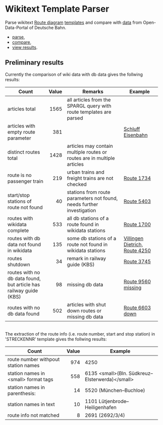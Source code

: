 # Wikitext Template Parser

Parse wikitext [Route diagram](https://de.wikipedia.org/wiki/Wikipedia:Formatvorlage_Bahnstrecke) [templates](https://www.mediawiki.org/wiki/Help:Templates) and compare with [data](https://data.deutschebahn.com/dataset/geo-betriebsstelle) from Open-Data-Portal of Deutsche Bahn.

* [parse](./src/WikitextTemplateParser/readme.md),
* [compare](./src/WikitextDbComparer/readme.md),
* [view results](./src/ResultsViewer/readme.md).

## Preliminary results

Currently the comparison of wiki data with db data gives the follwing results:

| Count | Value | Remarks | Example |
|---|-----:|---|---|
|articles total|1565|all articles from the SPARGL query with route templates are parsed||
|articles with empty route parameter|381||[Schluff Eisenbahn](https://de.wikipedia.org/wiki/Schluff_(Eisenbahn))|
|distinct routes total|1428|articles may contain multiple routes or routes are in multiple articles ||
|route is no passenger train|219|urban trains and freight trains are not checked|[Route 1734](https://de.wikipedia.org/wiki/Bahnstrecke_Hannover%E2%80%93Braunschweig)|
|start/stop stations of route not found|40|stations from route parameters not found, needs further investigation|[Route 5403](https://de.wikipedia.org/wiki/Au%C3%9Ferfernbahn)|
|routes with wikidata complete|533|all db stations of a route found in wikidata stations|[Route 1700](https://de.wikipedia.org/wiki/Bahnstrecke_Hamm%E2%80%93Minden)|
|routes with db data not found in wikidata|135|some db stations of a route not found in wikidata stations|[Villingen Dietrich, Route 4250](https://de.wikipedia.org/wiki/Schwarzwaldbahn_(Baden))|
|routes shutdown|34|remark in railway guide (KBS)|[Route 3745](https://de.wikipedia.org/wiki/Oberwaldbahn)|
|routes with no db data found, <br/>but article has railway guide (KBS)|98|missing db data|[Route 9560 missing](https://de.wikipedia.org/wiki/Bahnstrecke_Schaftlach%E2%80%93Tegernsee)|
|routes with no db data found|502|articles with shut down routes or missing db data|[Route 6603 down](https://de.wikipedia.org/wiki/Bahnstrecke_Pirna%E2%80%93Gottleuba)|

<br/>
The extraction of the route info (i.e. route number, start and stop station) in 'STRECKENNR' template gives the follwing results:

| Count | Value | Example |
|---|-----:|---|
| route number withpout station names|974|4250|
| station names in &lt;small&gt; format tags|558|6135 &lt;small>(Bln. Südkreuz–Elsterwerda)&lt;/small>|
| station names in parenthesis:|14|5520 (München–Buchloe)|
| station names in text|10|1101 Lütjenbrode–Heiligenhafen|
| route info not matched|8|2691 (2692/3/4)|
